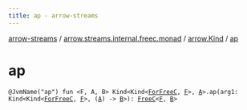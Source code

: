 ```yaml
---
title: ap - arrow-streams
---
```


[arrow-streams](../../index.html) / [arrow.streams.internal.freec.monad](../index.html) / [arrow.Kind](index.html) / [ap](./ap.html)

# ap

`@JvmName("ap") fun <F, A, B> Kind<Kind<`[`ForFreeC`](../../arrow.streams.internal/-for-free-c.html)`, `[`F`](ap.html#F)`>, `[`A`](ap.html#A)`>.ap(arg1: Kind<Kind<`[`ForFreeC`](../../arrow.streams.internal/-for-free-c.html)`, `[`F`](ap.html#F)`>, (`[`A`](ap.html#A)`) -> `[`B`](ap.html#B)`>): `[`FreeC`](../../arrow.streams.internal/-free-c/index.html)`<`[`F`](ap.html#F)`, `[`B`](ap.html#B)`>`